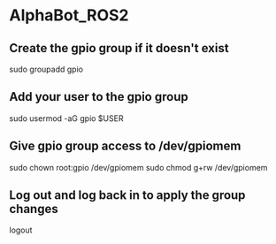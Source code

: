 # AlphaBot_ROS2


## Create the gpio group if it doesn't exist
sudo groupadd gpio

## Add your user to the gpio group
sudo usermod -aG gpio $USER

## Give gpio group access to /dev/gpiomem
sudo chown root:gpio /dev/gpiomem
sudo chmod g+rw /dev/gpiomem

## Log out and log back in to apply the group changes
logout
